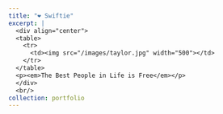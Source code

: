 ```yaml
---
title: "❤️ Swiftie"
excerpt: |
  <div align="center">
  <table>
    <tr>
      <td><img src="/images/taylor.jpg" width="500"></td>
    </tr>
  </table>
  <p><em>The Best People in Life is Free</em></p>
  </div>
  <br/>
collection: portfolio
---
```

